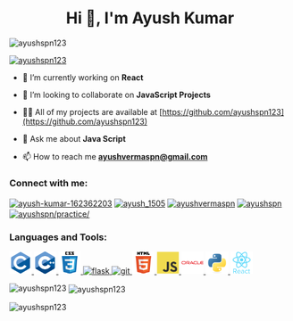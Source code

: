 <h1 align="center">Hi 👋, I'm Ayush Kumar</h1>
<p align="left"> <img src="https://komarev.com/ghpvc/?username=ayushspn123&label=Profile%20views&color=0e75b6&style=flat" alt="ayushspn123" /> </p>

<p align="left"> <a href="https://github.com/ryo-ma/github-profile-trophy"><img src="https://github-profile-trophy.vercel.app/?username=ayushspn123" alt="ayushspn123" /></a> </p>

- 🔭 I’m currently working on **React**

- 👯 I’m looking to collaborate on **JavaScript Projects**

- 👨‍💻 All of my projects are available at [https://github.com/ayushspn123](https://github.com/ayushspn123)

- 💬 Ask me about **Java Script**

- 📫 How to reach me **ayushvermaspn@gmail.com**

<h3 align="left">Connect with me:</h3>
<p align="left">
<a href="https://linkedin.com/in/ayush-kumar-162362203" target="blank"><img align="center" src="https://raw.githubusercontent.com/rahuldkjain/github-profile-readme-generator/master/src/images/icons/Social/linked-in-alt.svg" alt="ayush-kumar-162362203" height="30" width="40" /></a>
<a href="https://www.codechef.com/users/ayush_1505" target="blank"><img align="center" src="https://cdn.jsdelivr.net/npm/simple-icons@3.1.0/icons/codechef.svg" alt="ayush_1505" height="30" width="40" /></a>
<a href="https://www.hackerrank.com/ayushvermaspn" target="blank"><img align="center" src="https://raw.githubusercontent.com/rahuldkjain/github-profile-readme-generator/master/src/images/icons/Social/hackerrank.svg" alt="ayushvermaspn" height="30" width="40" /></a>
<a href="https://www.leetcode.com/ayushspn" target="blank"><img align="center" src="https://raw.githubusercontent.com/rahuldkjain/github-profile-readme-generator/master/src/images/icons/Social/leet-code.svg" alt="ayushspn" height="30" width="40" /></a>
<a href="https://auth.geeksforgeeks.org/user/ayushspn/practice/" target="blank"><img align="center" src="https://raw.githubusercontent.com/rahuldkjain/github-profile-readme-generator/master/src/images/icons/Social/geeks-for-geeks.svg" alt="ayushspn/practice/" height="30" width="40" /></a>
</p>

<h3 align="left">Languages and Tools:</h3>
<p align="left"> <a href="https://www.cprogramming.com/" target="_blank" rel="noreferrer"> <img src="https://raw.githubusercontent.com/devicons/devicon/master/icons/c/c-original.svg" alt="c" width="40" height="40"/> </a> <a href="https://www.w3schools.com/cpp/" target="_blank" rel="noreferrer"> <img src="https://raw.githubusercontent.com/devicons/devicon/master/icons/cplusplus/cplusplus-original.svg" alt="cplusplus" width="40" height="40"/> </a> <a href="https://www.w3schools.com/css/" target="_blank" rel="noreferrer"> <img src="https://raw.githubusercontent.com/devicons/devicon/master/icons/css3/css3-original-wordmark.svg" alt="css3" width="40" height="40"/> </a> <a href="https://flask.palletsprojects.com/" target="_blank" rel="noreferrer"> <img src="https://www.vectorlogo.zone/logos/pocoo_flask/pocoo_flask-icon.svg" alt="flask" width="40" height="40"/> </a> <a href="https://git-scm.com/" target="_blank" rel="noreferrer"> <img src="https://www.vectorlogo.zone/logos/git-scm/git-scm-icon.svg" alt="git" width="40" height="40"/> </a> <a href="https://www.w3.org/html/" target="_blank" rel="noreferrer"> <img src="https://raw.githubusercontent.com/devicons/devicon/master/icons/html5/html5-original-wordmark.svg" alt="html5" width="40" height="40"/> </a> <a href="https://developer.mozilla.org/en-US/docs/Web/JavaScript" target="_blank" rel="noreferrer"> <img src="https://raw.githubusercontent.com/devicons/devicon/master/icons/javascript/javascript-original.svg" alt="javascript" width="40" height="40"/> </a> <a href="https://www.oracle.com/" target="_blank" rel="noreferrer"> <img src="https://raw.githubusercontent.com/devicons/devicon/master/icons/oracle/oracle-original.svg" alt="oracle" width="40" height="40"/> </a> <a href="https://www.python.org" target="_blank" rel="noreferrer"> <img src="https://raw.githubusercontent.com/devicons/devicon/master/icons/python/python-original.svg" alt="python" width="40" height="40"/> </a> <a href="https://reactjs.org/" target="_blank" rel="noreferrer"> <img src="https://raw.githubusercontent.com/devicons/devicon/master/icons/react/react-original-wordmark.svg" alt="react" width="40" height="40"/> </a> </p>

<p><img  align="left" src="https://github-readme-stats.vercel.app/api/top-langs?username=ayushspn123&show_icons=true&locale=en&layout=compact" alt="ayushspn123" /></p>

<p>&nbsp;<img align="center" src="https://github-readme-stats.vercel.app/api?username=ayushspn123&show_icons=true&locale=en" alt="ayushspn123" /></p>

<p><img align="center" src="https://github-readme-streak-stats.herokuapp.com/?user=ayushspn123&" alt="ayushspn123" /></p>
